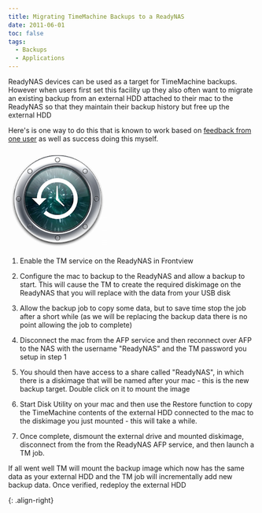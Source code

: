 ```yaml
---
title: Migrating TimeMachine Backups to a ReadyNAS
date: 2011-06-01
toc: false
tags:
  - Backups
  - Applications
---
```


ReadyNAS devices can be used as a target for TimeMachine backups. However when users first set this facility up they also often want to migrate an existing backup from an external HDD attached to their mac to the ReadyNAS so that they maintain their backup history but free up the external HDD

Here's is one way to do this that is known to work based on [feedback from one user][] as well as success doing this myself.

![Time Machine][]

1. Enable the TM service on the ReadyNAS in Frontview

2. Configure the mac to backup to the ReadyNAS and allow a backup to start. This will cause the TM to create the required diskimage on the ReadyNAS that you will replace with the data from your USB disk

3. Allow the backup job to copy some data, but to save time stop the job after a short while (as we will be replacing the backup data there is no point allowing the job to complete)

4. Disconnect the mac from the AFP service and then reconnect over AFP to the NAS with the username "ReadyNAS" and the TM password you setup in step 1

5. You should then have access to a share called "ReadyNAS", in which there is a diskimage that will be named after your mac - this is the new backup target. Double click on it to mount the image

6. Start Disk Utility on your mac and then use the Restore function to copy the TimeMachine contents of the external HDD connected to the mac to the diskimage you just mounted - this will take a while.

7. Once complete, dismount the external drive and mounted diskimage, disconnect from the from the ReadyNAS AFP service, and then launch a TM job.

If all went well TM will mount the backup image which now has the same data as your external HDD and the TM job will incrementally add new backup data. Once verified, redeploy the external HDD

[feedback from one user]: https://www.readynas.com/forum/viewtopic.php?f=71&t=43835&p=247665#p247702 "User Feedback"

[Time Machine]: /assets/images/readynas/TimeMachine_tn.png "Apple TimeMachine"
{: .align-right}
